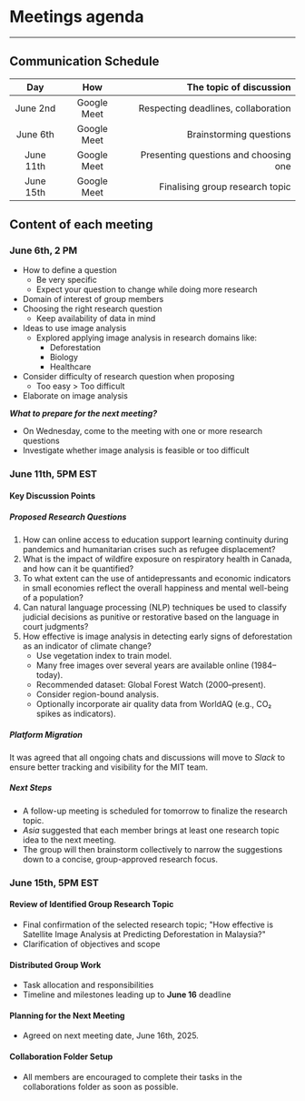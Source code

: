 
# Meetings agenda

---

## Communication Schedule

| Day    | How | The topic of discussion |
| :----: | :-: | ----------------------: |
| June 2nd | Google Meet  | Respecting deadlines, collaboration |
| June 6th | Google Meet  | Brainstorming questions |
| June 11th | Google Meet  | Presenting questions and choosing one |
| June 15th| Google Meet | Finalising group research topic |

## Content of each meeting

### June 6th, 2 PM

- How to define a question  
  - Be very specific  
  - Expect your question to change while doing more research  
- Domain of interest of group members  
- Choosing the right research question  
  - Keep availability of data in mind  
- Ideas to use image analysis  
  - Explored applying image analysis in research domains like:  
    - Deforestation  
    - Biology  
    - Healthcare  
- Consider difficulty of research question when proposing  
  - Too easy > Too difficult  
- Elaborate on image analysis

**_What to prepare for the next meeting?_**  

- On Wednesday, come to the meeting with one or more research questions
- Investigate whether image analysis is feasible or too difficult

### June 11th, 5PM EST

#### Key Discussion Points

##### Proposed Research Questions

1. How can online access to education support learning continuity during
pandemics and humanitarian crises such as refugee displacement?
2. What is the impact of wildfire exposure on respiratory health in  Canada,
 and how can it be quantified?
3. To what extent can the use of antidepressants and economic indicators in
small economies reflect the overall happiness and mental well-being of a population?
4. Can natural language processing (NLP) techniques be used to classify judicial
decisions as punitive or restorative based on the language in court judgments?
5. How effective is image analysis in detecting early signs of deforestation as
an indicator of climate change?
   - Use vegetation index to train model.
   - Many free images over several years are available online (1984–today).
   - Recommended dataset: Global Forest Watch (2000–present).
   - Consider region-bound analysis.
   - Optionally incorporate air quality data from WorldAQ (e.g., CO₂ spikes as indicators).

##### Platform Migration

It was agreed that all ongoing chats and discussions will move to _Slack_ to
ensure better tracking and visibility for the MIT team.

##### Next Steps

- A follow-up meeting is scheduled for tomorrow to finalize the research topic.
- _Asia_ suggested that each member brings at least one research topic idea
to the next meeting.
- The group will then brainstorm collectively to narrow the suggestions down to
a concise, group-approved research focus.

### June 15th, 5PM EST

#### Review of Identified Group Research Topic

- Final confirmation of the selected research topic; "How effective is Satellite
Image Analysis at Predicting Deforestation in Malaysia?"
- Clarification of objectives and scope  

#### Distributed Group Work

- Task allocation and responsibilities  
- Timeline and milestones leading up to **June 16** deadline  

#### Planning for the Next Meeting

- Agreed on next meeting date, June 16th, 2025.

#### Collaboration Folder Setup

- All members are encouraged to complete their tasks in the collaborations
folder as soon as possible.
